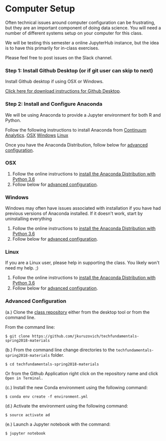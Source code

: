 # Computer Setup

Often technical issues around computer configuration can be frustrating, but they are an important component of doing data science. You will need a number of different systems setup on your computer for this class.

We will be testing this semester a online JupyterHub instance, but the idea is to have this primarily for in-class exercises.

Please feel free to post issues on the Slack channel.


### Step 1: Install Github Desktop (or if git user can skip to next)
Install Github desktop if using OSX or Windows.

[Click here for download instructions for Github Desktop](https://desktop.github.com/).

### Step 2: Install and Configure Anaconda
We will be using Anaconda to provide a Jupyter environment for both R and Python.

Follow the following instructions to install Anaconda from [Continuum Analytics](https://www.continuum.io/).
[OSX](#osx)
[Windows](#windows)
[Linux](#linux)

Once you have the Anaconda Distribution, follow below for [advanced configuration](#advanced-configuration).

### OSX
1. Follow the online instructions to [install the Anaconda Distribution with Python 3.6](https://docs.continuum.io/anaconda/install/mac-os)
2. Follow below for [advanced configuration](#advanced-configuration).

### Windows
Windows may often have issues associated with installation if you have had previous versions of Anaconda installed.  If it doesn't work, start by uninstalling everything

1. Follow the online instructions to [install the Anaconda Distribution with Python 3.6](https://docs.continuum.io/anaconda/install/windows)
2. Follow below for [advanced configuration](#advanced-configuration).

### Linux
If you are a Linux user, please help in supporting the class. You likely won't need my help. ;)
1. Follow the online instructions to [install the Anaconda Distribution with Python 3.6](https://docs.continuum.io/anaconda/install/linux)
2. Follow below for [advanced configuration](#advanced-configuration).


### Advanced Configuration
(a.) Clone the [class repository](https://github.com/jkuruzovich/techfundamentals-spring2018-materials) either from the desktop tool or from the command line.

From the command line:
```
$ git clone https://github.com/jkuruzovich/techfundamentals-spring2018-materials
```
(b.) From the command line change directories to the `techfundamentals-spring2018-materials` folder.

```
$ cd techfundamentals-spring2018-materials
```

Or from the Github Application right click on the repository name and click `Open in Terminal.`

(c.) Install the new Conda environment using the following command:

```
$ conda env create -f environment.yml
```

(d.) Activate the environment using the following command:

```
$ source activate ad
```

(e.) Launch a Jupyter notebook with the command:
```
$ jupyter notebook
```
